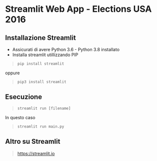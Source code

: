# Streamlit Web App - Elections USA 2016

## Installazione Streamlit
- Assicurati di avere Python 3.6 - Python 3.8 installato
- Installa streamlit utillizzando PIP
> `pip install streamlit`
  
oppure

> `pip3 install streamlit`

## Esecuzione
> `streamlit run [filename]`

In questo caso
> `streamlit run main.py`

## Altro su Streamlit
> https://streamlit.io